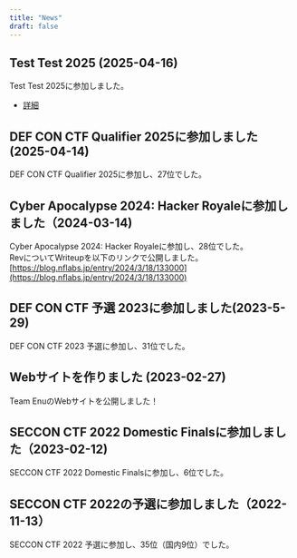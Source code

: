 ```yaml
---
title: "News"
draft: false
---
```


## Test Test 2025 (2025-04-16)
Test Test 2025に参加しました。
- [詳細](../posts/2025041612/)

## DEF CON CTF Qualifier 2025に参加しました(2025-04-14)

DEF CON CTF Qualifier 2025に参加し、27位でした。

## Cyber Apocalypse 2024: Hacker Royaleに参加しました（2024-03-14)

Cyber Apocalypse 2024: Hacker Royaleに参加し、28位でした。  
RevについてWriteupを以下のリンクで公開しました。  
[https://blog.nflabs.jp/entry/2024/3/18/133000](https://blog.nflabs.jp/entry/2024/3/18/133000)

## DEF CON CTF 予選 2023に参加しました(2023-5-29)

DEF CON CTF 2023 予選に参加し、31位でした。

## Webサイトを作りました (2023-02-27)  

Team EnuのWebサイトを公開しました！

## SECCON CTF 2022 Domestic Finalsに参加しました（2023-02-12)

SECCON CTF 2022 Domestic Finalsに参加し、6位でした。

## SECCON CTF 2022の予選に参加しました（2022-11-13）

SECCON CTF 2022 予選に参加し、35位（国内9位）でした。

<!-- ## スタックに関するPwnの勉強会（2022-11-11） -->

<!-- もうすぐSECCON予選ということで、通常の勉強会に加えて、イベントとして昨年のPwn問題を題材に勉強会を開催しました。  	 -->

<!-- - [詳細](../posts/2022111101/) -->
